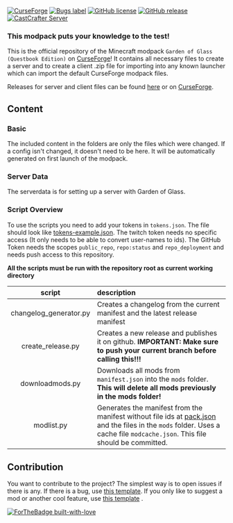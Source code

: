 [![CurseForge](http://cf.way2muchnoise.eu/full_275351_downloads.svg)](https://www.curseforge.com/minecraft/modpacks/garden-of-glass-questbook-edition)
[![Bugs label](https://img.shields.io/github/issues/MelanX/GardenofGlass-QuestbookEdition/bug)](https://github.com/MelanX/GardenofGlass-QuestbookEdition/issues?q=is%3Aissue+is%3Aopen+label%3Abug)
[![GitHub license](https://img.shields.io/github/license/MelanX/GardenofGlass-QuestbookEdition.svg)](https://github.com/MelanX/GardenofGlass-QuestbookEdition/blob/master/LICENSE)
[![GitHub release](https://img.shields.io/github/release/MelanX/GardenofGlass-QuestbookEdition.svg)](https://GitHub.com/MelanX/GardenofGlass-QuestbookEdition/releases/)
[![CastCrafter Server](https://img.shields.io/discord/411271477128724482.svg?color=7289da&label=MelanX%20Server&logo=discord&style=flat-square)](https://discord.gg/u8ZE5Ts)

### This modpack puts your knowledge to the test!

This is the official repository of the Minecraft modpack `Garden of Glass (Questbook Edition)` on
[CurseForge](https://www.curseforge.com/minecraft/modpacks/garden-of-glass-questbook-edition)! It contains all necessary
files to create a server and to create a client .zip file for importing into any known launcher which can import the
default CurseForge modpack files.

Releases for server and client files can be
found [here](https://github.com/MelanX/GardenofGlass-QuestbookEdition/releases)
or on [CurseForge](https://www.curseforge.com/minecraft/modpacks/garden-of-glass-questbook-edition).

## Content

### Basic

The included content in the folders are only the files which were changed. If a config isn't changed, it doesn't need to
be here. It will be automatically generated on first launch of the modpack.

### Server Data

The serverdata is for setting up a server with Garden of Glass.

### Script Overview

To use the scripts you need to add your tokens in `tokens.json`. The file should look
like [tokens-example.json](tokens-example.json). The twitch token needs no specific access (It only needs to be able to
convert user-names to ids). The GitHub Token needs the scopes `public_repo`, `repo:status` and `repo_deployment` and
needs push access to this repository.

**All the scripts must be run with the repository root as current working directory**

| script | description |
| :---: | :---  |
| changelog_generator.py | Creates a changelog from the current manifest and the latest release manifest |
| create_release.py | Creates a new release and publishes it on github. **IMPORTANT: Make sure to push your current branch before calling this!!!** |
| downloadmods.py | Downloads all mods from `manifest.json` into the `mods` folder. **This will delete all mods previously in the mods folder!** |
| modlist.py | Generates the manifest from the manifest without file ids at [pack.json](pack.json) and the files in the `mods` folder. Uses a cache file `modcache.json`. This file should be committed. |

## Contribution

You want to contribute to the project? The simplest way is to open issues if there is any. If there is a bug, use
[this template](https://github.com/MelanX/GardenofGlass-QuestbookEdition/issues/new?labels=bug&template=bug_report.md).
If you only like to suggest a mod or another cool feature, use
[this template](https://github.com/MelanX/GardenofGlass-QuestbookEdition/issues/new?labels=enhancement&template=feature_request.md)
.

[![ForTheBadge built-with-love](http://ForTheBadge.com/images/badges/built-with-love.svg)](https://GitHub.com/MelanX/GardenofGlass-QuestbookEdition)
